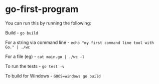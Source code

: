 # go-first-program

You can run this by running the following:

Build - `go build`

For a string via command line - `echo "my first command line tool with Go." | ./wc `

For a file (eg) - `cat main.go | ./wc -l`

To run the tests - `go test -v`

To build for Windows - `GOOS=windows go build`
